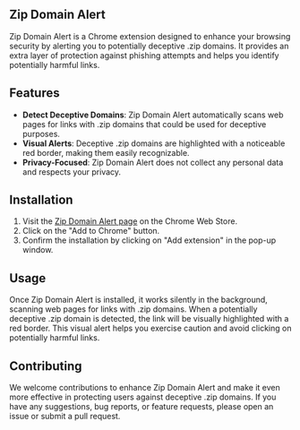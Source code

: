 ## Zip Domain Alert

Zip Domain Alert is a Chrome extension designed to enhance your browsing security by alerting you to potentially deceptive .zip domains. It provides an extra layer of protection against phishing attempts and helps you identify potentially harmful links.

## Features

*   **Detect Deceptive Domains**: Zip Domain Alert automatically scans web pages for links with .zip domains that could be used for deceptive purposes.
*   **Visual Alerts**: Deceptive .zip domains are highlighted with a noticeable red border, making them easily recognizable.
*   **Privacy-Focused**: Zip Domain Alert does not collect any personal data and respects your privacy.

## Installation

1.  Visit the [Zip Domain Alert page](https://chrome.google.com/webstore/detail/zip-domain-alert/aebhmoajfochllopaicaaiofnnbeaohk?hl=en&authuser=0) on the Chrome Web Store.
2.  Click on the "Add to Chrome" button.
3.  Confirm the installation by clicking on "Add extension" in the pop-up window.

## Usage

Once Zip Domain Alert is installed, it works silently in the background, scanning web pages for links with .zip domains. When a potentially deceptive .zip domain is detected, the link will be visually highlighted with a red border. This visual alert helps you exercise caution and avoid clicking on potentially harmful links.

## Contributing

We welcome contributions to enhance Zip Domain Alert and make it even more effective in protecting users against deceptive .zip domains. If you have any suggestions, bug reports, or feature requests, please open an issue or submit a pull request.
